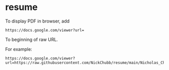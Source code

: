 # resume

To display PDF in browser, add 

```
https://docs.google.com/viewer?url=
```
 To beginning of raw URL.
 
 For example:
 
 ```
https://docs.google.com/viewer?url=https://raw.githubusercontent.com/NickChubb/resume/main/Nicholas_Chubb_SWE_Resume.pdf
```
